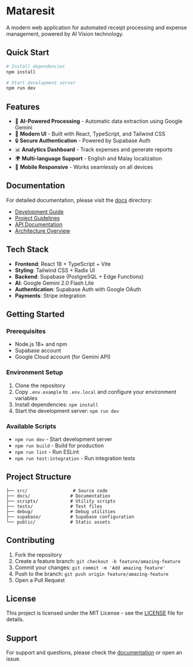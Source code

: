 # Mataresit

A modern web application for automated receipt processing and expense management, powered by AI Vision technology.

## Quick Start

```bash
# Install dependencies
npm install

# Start development server
npm run dev
```

## Features

- 🤖 **AI-Powered Processing** - Automatic data extraction using Google Gemini
- 📱 **Modern UI** - Built with React, TypeScript, and Tailwind CSS
- 🔒 **Secure Authentication** - Powered by Supabase Auth
- 📊 **Analytics Dashboard** - Track expenses and generate reports
- 🌍 **Multi-language Support** - English and Malay localization
- 📱 **Mobile Responsive** - Works seamlessly on all devices

## Documentation

For detailed documentation, please visit the [docs](./docs) directory:

- [Development Guide](./docs/development/LOCAL_DEVELOPMENT_GUIDE.md)
- [Project Guidelines](./docs/development/MATARESIT_PROJECT_GUIDELINES.md)
- [API Documentation](./docs/api/)
- [Architecture Overview](./docs/architecture/)

## Tech Stack

- **Frontend**: React 18 + TypeScript + Vite
- **Styling**: Tailwind CSS + Radix UI
- **Backend**: Supabase (PostgreSQL + Edge Functions)
- **AI**: Google Gemini 2.0 Flash Lite
- **Authentication**: Supabase Auth with Google OAuth
- **Payments**: Stripe integration

## Getting Started

### Prerequisites

- Node.js 18+ and npm
- Supabase account
- Google Cloud account (for Gemini API)

### Environment Setup

1. Clone the repository
2. Copy `.env.example` to `.env.local` and configure your environment variables
3. Install dependencies: `npm install`
4. Start the development server: `npm run dev`

### Available Scripts

- `npm run dev` - Start development server
- `npm run build` - Build for production
- `npm run lint` - Run ESLint
- `npm run test:integration` - Run integration tests

## Project Structure

```
├── src/                 # Source code
├── docs/               # Documentation
├── scripts/            # Utility scripts
├── tests/              # Test files
├── debug/              # Debug utilities
├── supabase/           # Supabase configuration
└── public/             # Static assets
```

## Contributing

1. Fork the repository
2. Create a feature branch: `git checkout -b feature/amazing-feature`
3. Commit your changes: `git commit -m 'Add amazing feature'`
4. Push to the branch: `git push origin feature/amazing-feature`
5. Open a Pull Request

## License

This project is licensed under the MIT License - see the [LICENSE](LICENSE) file for details.

## Support

For support and questions, please check the [documentation](./docs) or open an issue.

